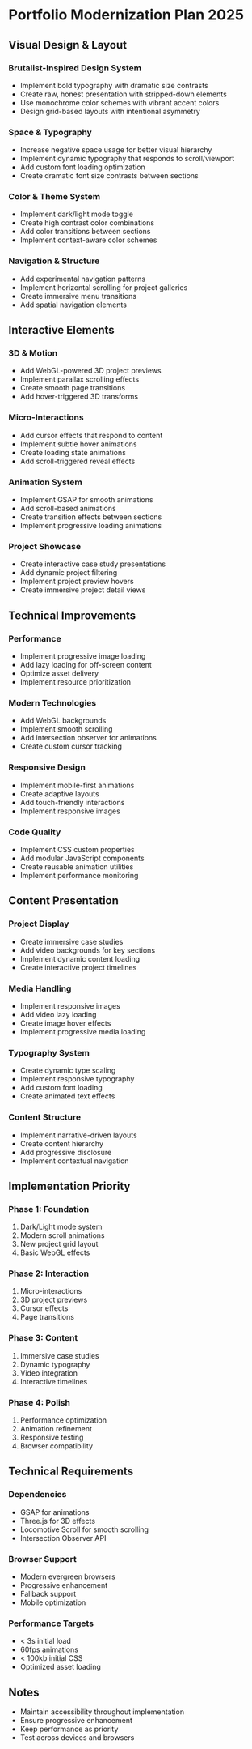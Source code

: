 # Portfolio Modernization Plan 2025

## Visual Design & Layout

### Brutalist-Inspired Design System
- Implement bold typography with dramatic size contrasts
- Create raw, honest presentation with stripped-down elements
- Use monochrome color schemes with vibrant accent colors
- Design grid-based layouts with intentional asymmetry

### Space & Typography
- Increase negative space usage for better visual hierarchy
- Implement dynamic typography that responds to scroll/viewport
- Add custom font loading optimization
- Create dramatic font size contrasts between sections

### Color & Theme System
- Implement dark/light mode toggle
- Create high contrast color combinations
- Add color transitions between sections
- Implement context-aware color schemes

### Navigation & Structure
- Add experimental navigation patterns
- Implement horizontal scrolling for project galleries
- Create immersive menu transitions
- Add spatial navigation elements

## Interactive Elements

### 3D & Motion
- Add WebGL-powered 3D project previews
- Implement parallax scrolling effects
- Create smooth page transitions
- Add hover-triggered 3D transforms

### Micro-Interactions
- Add cursor effects that respond to content
- Implement subtle hover animations
- Create loading state animations
- Add scroll-triggered reveal effects

### Animation System
- Implement GSAP for smooth animations
- Add scroll-based animations
- Create transition effects between sections
- Implement progressive loading animations

### Project Showcase
- Create interactive case study presentations
- Add dynamic project filtering
- Implement project preview hovers
- Create immersive project detail views

## Technical Improvements

### Performance
- Implement progressive image loading
- Add lazy loading for off-screen content
- Optimize asset delivery
- Implement resource prioritization

### Modern Technologies
- Add WebGL backgrounds
- Implement smooth scrolling
- Add intersection observer for animations
- Create custom cursor tracking

### Responsive Design
- Implement mobile-first animations
- Create adaptive layouts
- Add touch-friendly interactions
- Implement responsive images

### Code Quality
- Implement CSS custom properties
- Add modular JavaScript components
- Create reusable animation utilities
- Implement performance monitoring

## Content Presentation

### Project Display
- Create immersive case studies
- Add video backgrounds for key sections
- Implement dynamic content loading
- Create interactive project timelines

### Media Handling
- Implement responsive images
- Add video lazy loading
- Create image hover effects
- Implement progressive media loading

### Typography System
- Create dynamic type scaling
- Implement responsive typography
- Add custom font loading
- Create animated text effects

### Content Structure
- Implement narrative-driven layouts
- Create content hierarchy
- Add progressive disclosure
- Implement contextual navigation

## Implementation Priority

### Phase 1: Foundation
1. Dark/Light mode system
2. Modern scroll animations
3. New project grid layout
4. Basic WebGL effects

### Phase 2: Interaction
1. Micro-interactions
2. 3D project previews
3. Cursor effects
4. Page transitions

### Phase 3: Content
1. Immersive case studies
2. Dynamic typography
3. Video integration
4. Interactive timelines

### Phase 4: Polish
1. Performance optimization
2. Animation refinement
3. Responsive testing
4. Browser compatibility

## Technical Requirements

### Dependencies
- GSAP for animations
- Three.js for 3D effects
- Locomotive Scroll for smooth scrolling
- Intersection Observer API

### Browser Support
- Modern evergreen browsers
- Progressive enhancement
- Fallback support
- Mobile optimization

### Performance Targets
- < 3s initial load
- 60fps animations
- < 100kb initial CSS
- Optimized asset loading

## Notes
- Maintain accessibility throughout implementation
- Ensure progressive enhancement
- Keep performance as priority
- Test across devices and browsers 
